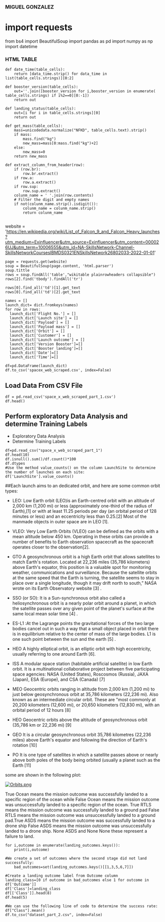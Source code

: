 ### MIGUEL GONZALEZ
# import requests

from bs4 import BeautifulSoup
import pandas as pd
import numpy as np
import datetime

### HTML TABLE

```
def date_time(table_cells):
    return [data_time.strip() for data_time in list(table_cells.strings)][0:2]

def booster_version(table_cells):
    out=''.join([booster_version for i,booster_version in enumerate( table_cells.strings) if i%2==0][0:-1])
    return out

def landing_status(table_cells):
    out=[i for i in table_cells.strings][0]
    return out

def get_mass(table_cells):
    mass=unicodedata.normalize("NFKD", table_cells.text).strip()
    if mass:
        mass.find("kg")
        new_mass=mass[0:mass.find("kg")+2]
    else:
        new_mass=0
    return new_mass

def extract_column_from_header(row):
    if (row.br):
        row.br.extract()
    if row.a:
        row.a.extract()
    if row.sup:
        row.sup.extract()    
    colunm_name = ' '.join(row.contents)
    # Filter the digit and empty names
    if not(colunm_name.strip().isdigit()):
        colunm_name = colunm_name.strip()
        return colunm_name    
        
```

website = 'https://en.wikipedia.org/wiki/List_of_Falcon_9_and_Falcon_Heavy_launches?utm_medium=Exinfluencer&utm_source=Exinfluencer&utm_content=000026UJ&utm_term=10006555&utm_id=NA-SkillsNetwork-Channel-SkillsNetworkCoursesIBMDS0321ENSkillsNetwork26802033-2022-01-01'

```
page = requests.get(website)
soup = BeautifulSoup(page.content, 'html.parser')
soup.tittle
rows = soup.findAll('table',"wikitable plainrowheaders collapsible")
rows[2].find('tbody').findAll('tr')

rows[0].find_all('td')[1].get_text
rows[0].find_all('td')[2].get_text

names = [] 
launch_dict= dict.fromkeys(names)
for row in rows:
  launch_dict['Flight No.'] = []
  launch_dict['Launch site'] = []
  launch_dict['Payload'] = []
  launch_dict['Payload mass'] = []
  launch_dict['Orbit'] = []
  launch_dict['Customer'] = []
  launch_dict['Launch outcome'] = []
  launch_dict['Version Booster']=[]
  launch_dict['Booster landing']=[]
  launch_dict['Date']=[]
  launch_dict['Time']=[]

df=pd.DataFrame(launch_dict)
df.to_csv('spacex_web_scraped.csv', index=False)
```

## Load Data From CSV File
``` 
df = pd.read_csv('space_x_web_scraped_part_1.csv')
df.head() 
```

## Perform exploratory Data Analysis and determine Training Labels
* Exploratory Data Analysis
* Determine Training Labels

``` 
df=pd.read_csv("space_x_web_scraped_part_1")
df.head(10) 
df.isnull().sum()/df.count()*100
df.dtypes
#Use the method value_counts() on the column LaunchSite to determine the number of launches on each site:
df['LaunchSite'].value_counts()

``` 

##Each launch aims to an dedicated orbit, and here are some common orbit types:

* LEO: Low Earth orbit (LEO)is an Earth-centred orbit with an altitude of 2,000 km (1,200 mi) or less (approximately one-third of the radius of Earth),[1] or with at least 11.25 periods per day (an orbital period of 128 minutes or less) and an eccentricity less than 0.25.[2] Most of the manmade objects in outer space are in LEO [1].

* VLEO: Very Low Earth Orbits (VLEO) can be defined as the orbits with a mean altitude below 450 km. Operating in these orbits can provide a number of benefits to Earth observation spacecraft as the spacecraft operates closer to the observation[2].

* GTO A geosynchronous orbit is a high Earth orbit that allows satellites to match Earth's rotation. Located at 22,236 miles (35,786 kilometers) above Earth's equator, this position is a valuable spot for monitoring weather, communications and surveillance. Because the satellite orbits at the same speed that the Earth is turning, the satellite seems to stay in place over a single longitude, though it may drift north to south,” NASA wrote on its Earth Observatory website [3] .

* SSO (or SO): It is a Sun-synchronous orbit also called a heliosynchronous orbit is a nearly polar orbit around a planet, in which the satellite passes over any given point of the planet's surface at the same local mean solar time [4] .

* ES-L1 :At the Lagrange points the gravitational forces of the two large bodies cancel out in such a way that a small object placed in orbit there is in equilibrium relative to the center of mass of the large bodies. L1 is one such point between the sun and the earth [5] .

* HEO A highly elliptical orbit, is an elliptic orbit with high eccentricity, usually referring to one around Earth [6].

* ISS A modular space station (habitable artificial satellite) in low Earth orbit. It is a multinational collaborative project between five participating space agencies: NASA (United States), Roscosmos (Russia), JAXA (Japan), ESA (Europe), and CSA (Canada) [7]

* MEO Geocentric orbits ranging in altitude from 2,000 km (1,200 mi) to just below geosynchronous orbit at 35,786 kilometers (22,236 mi). Also known as an intermediate circular orbit. These are "most commonly at 20,200 kilometers (12,600 mi), or 20,650 kilometers (12,830 mi), with an orbital period of 12 hours [8]

* HEO Geocentric orbits above the altitude of geosynchronous orbit (35,786 km or 22,236 mi) [9]

* GEO It is a circular geosynchronous orbit 35,786 kilometres (22,236 miles) above Earth's equator and following the direction of Earth's rotation [10]

* PO It is one type of satellites in which a satellite passes above or nearly above both poles of the body being orbited (usually a planet such as the Earth [11]

some are shown in the following plot:

[![Orbits.png](https://i.postimg.cc/k5Vj93bg/Orbits.png)](https://postimg.cc/CZgCH273)

True Ocean means the mission outcome was successfully landed to a specific region of the ocean while False Ocean means the mission outcome was unsuccessfully landed to a specific region of the ocean. True RTLS means the mission outcome was successfully landed to a ground pad False RTLS means the mission outcome was unsuccessfully landed to a ground pad.True ASDS means the mission outcome was successfully landed to a drone ship False ASDS means the mission outcome was unsuccessfully landed to a drone ship. None ASDS and None None these represent a failure to land.

```
for i,outcome in enumerate(landing_outcomes.keys()):
    print(i,outcome)
    
#We create a set of outcomes where the second stage did not land successfully:
    bad_outcomes=set(landing_outcomes.keys()[[1,3,5,6,7]])
    
#Create a landing outcome label from Outcome column
landing_class=[0 if outcome in bad_outcomes else 1 for outcome in df['Outcome']]
df['Class']=landing_class
df[['Class']].head(8)
df.head(5)

#We can use the following line of code to determine the success rate:
df["Class"].mean()
df.to_csv("dataset_part_2.csv", index=False)
```

